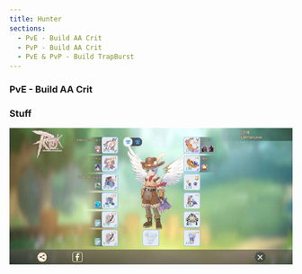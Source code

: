 ```yaml
---
title: Hunter
sections:
  - PvE - Build AA Crit
  - PvP - Build AA Crit
  - PvE & PvP - Build TrapBurst
---
```


### PvE - Build AA Crit 

### Stuff

<img src="../../assets/images/jobs/hunter/Hunter_PvE_AA_Crit_Build.png" width=600px alt="Stuff AA Crit" />
